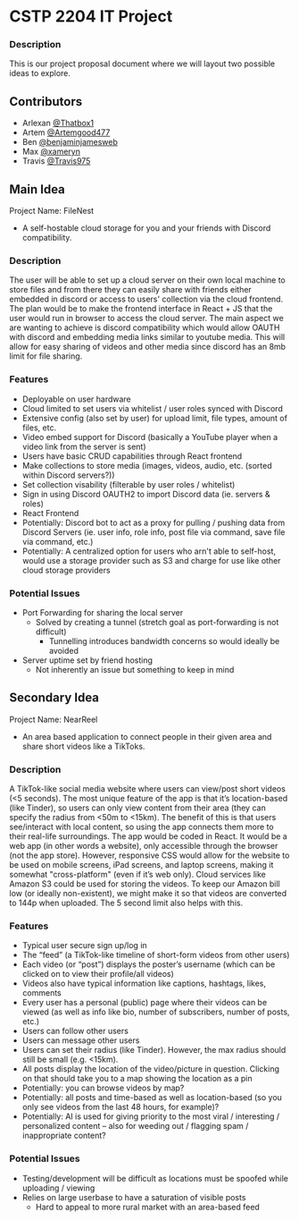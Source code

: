 # CSTP 2204 IT Project

### Description
This is our project proposal document where we will layout two possible ideas to explore. 

## Contributors
- Arlexan [@Thatbox1](https://github.com/ThatBox1)
- Artem [@Artemgood477](https://github.com/Artemgood477)
- Ben [@benjaminjamesweb](https://github.com/benjaminjamesweb)
- Max [@xameryn](https://github.com/xameryn)
- Travis [@Travis975](https://github.com/Travis975)

## Main Idea
Project Name: FileNest

- A self-hostable cloud storage for you and your friends with Discord compatibility.

### Description
The user will be able to set up a cloud server on their own local machine to store files and from there they can easily share with friends either embedded in discord or access to users' collection via the cloud frontend. The plan would be to make the frontend interface in React + JS that the user would run in browser to access the cloud server. The main aspect we are wanting to achieve is discord compatibility which would allow OAUTH with discord and embedding media links similar to youtube media. This will allow for easy sharing of videos and other media since discord has an 8mb limit for file sharing. 


### Features

- Deployable on user hardware
- Cloud limited to set users via whitelist / user roles synced with Discord
- Extensive config (also set by user) for upload limit, file types, amount of files, etc.
- Video embed support for Discord (basically a YouTube player when a video link from the server is sent) 
- Users have basic CRUD capabilities through React frontend
- Make collections to store media (images, videos, audio, etc. (sorted within Discord servers?))
- Set collection visability (filterable by user roles / whitelist)
- Sign in using Discord OAUTH2 to import Discord data (ie. servers & roles)
- React Frontend
- Potentially: Discord bot to act as a proxy for pulling / pushing data from Discord Servers (ie. user info, role info, post file via command, save file via command, etc.)
- Potentially: A centralized option for users who arn't able to self-host, would use a storage provider such as S3 and charge for use like other cloud storage providers

### Potential Issues
- Port Forwarding for sharing the local server
  - Solved by creating a tunnel (stretch goal as port-forwarding is not difficult)
    - Tunnelling introduces bandwidth concerns so would ideally be avoided
- Server uptime set by friend hosting
  - Not inherently an issue but something to keep in mind

## Secondary Idea
Project Name: NearReel

- An area based application to connect people in their given area and share short videos like a TikToks.

### Description
A TikTok-like social media website where users can view/post short videos (<5 seconds). The most unique feature of the app is that it’s location-based (like Tinder), so users can only view content from their area (they can specify the radius from <50m to <15km). The benefit of this is that users see/interact with local content, so using the app
connects them more to their real-life surroundings. The app would be coded in React. It would be a web app (in other words a website), only accessible through the browser (not the app store). However, responsive CSS would allow for the website to be used on mobile screens, iPad screens, and laptop screens, making it somewhat "cross-platform" (even if it’s web only). Cloud services like Amazon S3 could be used for storing the videos. To keep our Amazon bill low (or ideally non-existent), we might make it so that videos are converted to 144p when uploaded. The 5 second limit also helps with this.  

### Features
- Typical user secure sign up/log in 
- The “feed” (a TikTok-like timeline of short-form videos from other users) 
- Each video (or “post”) displays the poster’s username (which can be clicked on to view their profile/all videos) 
- Videos also have typical information like captions, hashtags, likes, comments 
- Every user has a personal (public) page where their videos can be viewed (as well as info like bio, number of subscribers, number of posts, etc.) 
- Users can follow other users 
- Users can message other users 
- Users can set their radius (like Tinder). However, the max radius should still be small (e.g. <15km). 
- All posts display the location of the video/picture in question. Clicking on that should take you to a map showing the location as a pin 
- Potentially: you can browse videos by map? 
- Potentially: all posts and time-based as well as location-based (so you only see videos from the last 48 hours, for example)? 
- Potentially: AI is used for giving priority to the most viral / interesting / personalized content – also for weeding out / flagging spam / inappropriate content? 

### Potential Issues
- Testing/development will be difficult as locations must be spoofed while uploading / viewing
- Relies on large userbase to have a saturation of visible posts
  - Hard to appeal to more rural market with an area-based feed